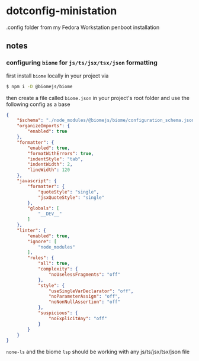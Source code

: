 # dotconfig-ministation
.config folder from my Fedora Workstation penboot installation

## notes

### configuring `biome` for `js/ts/jsx/tsx/json` formatting

first install `biome` locally in your project via

```bash
$ npm i -D @biomejs/biome
```

then create a file called `biome.json` in your project's root folder and use the following config as a base

```json
{
	"$schema": "./node_modules/@biomejs/biome/configuration_schema.json",
	"organizeImports": {
		"enabled": true
	},
	"formatter": {
		"enabled": true,
		"formatWithErrors": true,
		"indentStyle": "tab",
		"indentWidth": 2,
		"lineWidth": 120
	},
	"javascript": {
		"formatter": {
			"quoteStyle": "single",
			"jsxQuoteStyle": "single"
		},
		"globals": [
			"__DEV__"
		]
	},
	"linter": {
		"enabled": true,
		"ignore": [
			"node_modules"
		],
		"rules": {
			"all": true,
			"complexity": {
				"noUselessFragments": "off"
			},
			"style": {
				"useSingleVarDeclarator": "off",
				"noParameterAssign": "off",
				"noNonNullAssertion": "off"
			},
			"suspicious": {
				"noExplicitAny": "off"
			}
		}
	}
}
```

`none-ls` and the biome `lsp` should be working with any js/ts/jsx/tsx/json file
